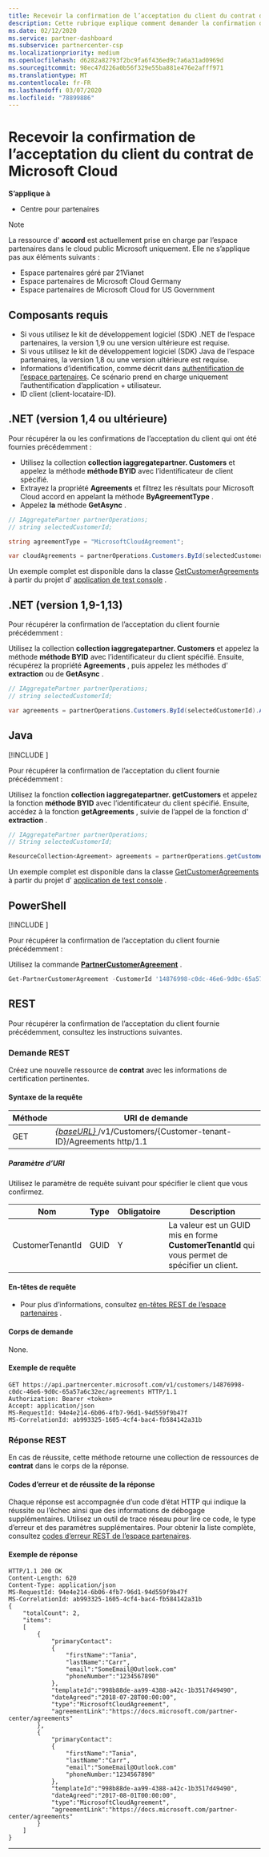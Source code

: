 ```yaml
---
title: Recevoir la confirmation de l’acceptation du client du contrat de Microsoft Cloud
description: Cette rubrique explique comment demander la confirmation de l’acceptation du client du contrat de Microsoft Cloud.
ms.date: 02/12/2020
ms.service: partner-dashboard
ms.subservice: partnercenter-csp
ms.localizationpriority: medium
ms.openlocfilehash: d6282a82793f2bc9fa6f436ed9c7a6a31ad0969d
ms.sourcegitcommit: 98ec47d226a0b56f329e55ba881e476e2afff971
ms.translationtype: MT
ms.contentlocale: fr-FR
ms.lasthandoff: 03/07/2020
ms.locfileid: "78899886"
---
```

# <a name="get-confirmation-of-customer-acceptance-of-microsoft-cloud-agreement"></a>Recevoir la confirmation de l’acceptation du client du contrat de Microsoft Cloud

**S’applique à**

- Centre pour partenaires

> [!NOTE]  
> La ressource d' **accord** est actuellement prise en charge par l’espace partenaires dans le cloud public Microsoft uniquement. Elle ne s’applique pas aux éléments suivants :
> - Espace partenaires géré par 21Vianet
> - Espace partenaires de Microsoft Cloud Germany
> - Espace partenaires de Microsoft Cloud for US Government

## <a name="prerequisites"></a>Composants requis

- Si vous utilisez le kit de développement logiciel (SDK) .NET de l’espace partenaires, la version 1,9 ou une version ultérieure est requise.
- Si vous utilisez le kit de développement logiciel (SDK) Java de l’espace partenaires, la version 1,8 ou une version ultérieure est requise.
- Informations d’identification, comme décrit dans [authentification de l’espace partenaires](./partner-center-authentication.md). Ce scénario prend en charge uniquement l’authentification d’application + utilisateur.
- ID client (client-locataire-ID).

## <a name="net-version-14-or-newer"></a>.NET (version 1,4 ou ultérieure)

Pour récupérer la ou les confirmations de l’acceptation du client qui ont été fournies précédemment :

- Utilisez la collection **collection iaggregatepartner. Customers** et appelez la méthode **méthode BYID** avec l’identificateur de client spécifié.
- Extrayez la propriété **Agreements** et filtrez les résultats pour Microsoft Cloud accord en appelant la méthode **ByAgreementType** .
- Appelez **la** méthode **GetAsync** .

```csharp
// IAggregatePartner partnerOperations;
// string selectedCustomerId;

string agreementType = "MicrosoftCloudAgreement";

var cloudAgreements = partnerOperations.Customers.ById(selectedCustomerId).Agreements.ByAgreementType(agreementType).Get();
```

Un exemple complet est disponible dans la classe [GetCustomerAgreements](https://github.com/PartnerCenterSamples/Partner-Center-SDK-Samples/blob/master/Source/Partner%20Center%20SDK%20Samples/Agreements/GetCustomerAgreements.cs) à partir du projet d' [application de test console](https://github.com/PartnerCenterSamples/Partner-Center-SDK-Samples) .

## <a name="net-version-19---113"></a>.NET (version 1,9-1,13) 

Pour récupérer la confirmation de l’acceptation du client fournie précédemment :

Utilisez la collection **collection iaggregatepartner. Customers** et appelez la méthode **méthode BYID** avec l’identificateur du client spécifié. Ensuite, récupérez la propriété **Agreements** , puis appelez les méthodes d' **extraction** ou de **GetAsync** .

```csharp
// IAggregatePartner partnerOperations;
// string selectedCustomerId;

var agreements = partnerOperations.Customers.ById(selectedCustomerId).Agreements.Get();
```

## <a name="java"></a>Java

[!INCLUDE [<Partner Center Java SDK support details>](<../includes/java-sdk-support.md>)]

Pour récupérer la confirmation de l’acceptation du client fournie précédemment :

Utilisez la fonction **collection iaggregatepartner. getCustomers** et appelez la fonction **méthode BYID** avec l’identificateur du client spécifié. Ensuite, accédez à la fonction **getAgreements** , suivie de l’appel de la fonction d' **extraction** .

```java
// IAggregatePartner partnerOperations;
// String selectedCustomerId;

ResourceCollection<Agreement> agreements = partnerOperations.getCustomers().byId(selectedCustomerId).getAgreements().get();
```

Un exemple complet est disponible dans la classe [GetCustomerAgreements](https://github.com/Microsoft/Partner-Center-Java-Samples/blob/master/src/main/java/com/microsoft/store/partnercenter/samples/agreements/GetCustomerAgreements.java) à partir du projet d' [application de test console](https://github.com/Microsoft/Partner-Center-Java-Samples) .

## <a name="powershell"></a>PowerShell

[!INCLUDE [<Partner Center PowerShell module support details>](<../includes/powershell-module-support.md>)]

Pour récupérer la confirmation de l’acceptation du client fournie précédemment :

Utilisez la commande [**PartnerCustomerAgreement**](https://docs.microsoft.com/powershell/module/partnercenter/partner-center/get-partnercustomeragreement) .

```powershell
Get-PartnerCustomerAgreement -CustomerId '14876998-c0dc-46e6-9d0c-65a57a6c32ec'
```

## <a name="rest"></a>REST

Pour récupérer la confirmation de l’acceptation du client fournie précédemment, consultez les instructions suivantes.

### <a name="rest-request"></a>Demande REST

Créez une nouvelle ressource de **contrat** avec les informations de certification pertinentes.  

#### <a name="request-syntax"></a>Syntaxe de la requête

| Méthode | URI de demande                                                                                      |
|--------|--------------------------------------------------------------------------------------------------|
| GET    | [ *\{baseURL\}* ](partner-center-rest-urls.md)/v1/Customers/{Customer-tenant-ID}/Agreements http/1.1 |

##### <a name="uri-parameter"></a>Paramètre d’URI

Utilisez le paramètre de requête suivant pour spécifier le client que vous confirmez.

| Nom             | Type | Obligatoire | Description                                                                               |
|------------------|------|----------|-------------------------------------------------------------------------------------------|
| CustomerTenantId | GUID | Y        | La valeur est un GUID mis en forme **CustomerTenantId** qui vous permet de spécifier un client. |

#### <a name="request-headers"></a>En-têtes de requête

- Pour plus d’informations, consultez [en-têtes REST de l’espace partenaires](headers.md) .

#### <a name="request-body"></a>Corps de demande

None.

#### <a name="request-example"></a>Exemple de requête

```http
GET https://api.partnercenter.microsoft.com/v1/customers/14876998-c0dc-46e6-9d0c-65a57a6c32ec/agreements HTTP/1.1
Authorization: Bearer <token> 
Accept: application/json
MS-RequestId: 94e4e214-6b06-4fb7-96d1-94d559f9b47f
MS-CorrelationId: ab993325-1605-4cf4-bac4-fb584142a31b
```

### <a name="rest-response"></a>Réponse REST

En cas de réussite, cette méthode retourne une collection de ressources de **contrat** dans le corps de la réponse.

#### <a name="response-success-and-error-codes"></a>Codes d’erreur et de réussite de la réponse

Chaque réponse est accompagnée d’un code d’état HTTP qui indique la réussite ou l’échec ainsi que des informations de débogage supplémentaires. Utilisez un outil de trace réseau pour lire ce code, le type d’erreur et des paramètres supplémentaires. Pour obtenir la liste complète, consultez [codes d’erreur REST de l’espace partenaires](error-codes.md).

#### <a name="response-example"></a>Exemple de réponse

```http
HTTP/1.1 200 OK
Content-Length: 620
Content-Type: application/json
MS-RequestId: 94e4e214-6b06-4fb7-96d1-94d559f9b47f
MS-CorrelationId: ab993325-1605-4cf4-bac4-fb584142a31b
{
    "totalCount": 2,
    "items":
    [ 
        {
            "primaryContact":
            {
                "firstName":"Tania",
                "lastName":"Carr",
                "email":"SomeEmail@Outlook.com"
                "phoneNumber":"1234567890"
            },
            "templateId":"998b88de-aa99-4388-a42c-1b3517d49490",
            "dateAgreed":"2018-07-28T00:00:00",
            "type":"MicrosoftCloudAgreement",
            "agreementLink":"https://docs.microsoft.com/partner-center/agreements"
        },
        {
            "primaryContact":
            {
                "firstName":"Tania",
                "lastName":"Carr",
                "email":"SomeEmail@Outlook.com"
                "phoneNumber:"1234567890"
            },
            "templateId":"998b88de-aa99-4388-a42c-1b3517d49490",
            "dateAgreed":"2017-08-01T00:00:00",
            "type":"MicrosoftCloudAgreement",
            "agreementLink":"https://docs.microsoft.com/partner-center/agreements"
        }
    ]
}
```

---
